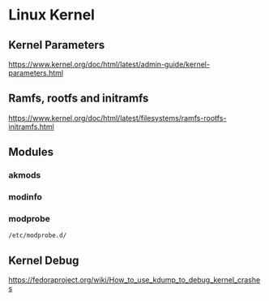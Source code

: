 # Linux Kernel

## Kernel Parameters

https://www.kernel.org/doc/html/latest/admin-guide/kernel-parameters.html

## Ramfs, rootfs and initramfs

https://www.kernel.org/doc/html/latest/filesystems/ramfs-rootfs-initramfs.html

## Modules

### akmods

### modinfo

### modprobe

```
/etc/modprobe.d/
```

## Kernel Debug

https://fedoraproject.org/wiki/How_to_use_kdump_to_debug_kernel_crashes
